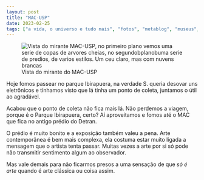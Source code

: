 ```yaml
---
layout: post
title: "MAC-USP"
date: 2023-02-25
tags: ["a vida, o universo e tudo mais", "fotos", "metablog", "museus", "pandemia", "passeios"]
---
```

<figure class="gallery">
            <img src="{{ site.baseurl }}/assets/fotos/2023/02/20230225_132148.jpg" alt="Vista do mirante MAC-USP, no primeiro plano vemos uma serie de copas de arvores cheias, no segundobplanobuma serie de predios, de varios estilos. Um ceu claro, mas com nuvens brancas" title="Vista do mirante MAC-USP">
          <figcaption>Vista do mirante do MAC-USP</figcaption>
</figure>
Hoje fomos passear no parque Ibirapuera, na verdade S. queria desovar uns eletrônicos e tínhamos visto que lá tinha um ponto de coleta, juntamos o útil ao agradável.  

Acabou que o ponto de coleta não fica mais lá. Não perdemos a viagem, porque é o Parque Ibirapuera, certo? Aí aproveitamos e fomos até o MAC que fica no antigo prédio do Detran.  

O prédio é muito bonito e a exposição também valeu a pena. Arte contemporânea é bem mais complexa, ela costuma estar muito ligada a mensagem que o artista tenta passar. Muitas vezes a arte por si só pode não transmitir sentimento algum ao observador.  

Mas vale demais para não ficarmos presos a uma sensação de que *só é arte* quando é arte clássica ou coisa assim.